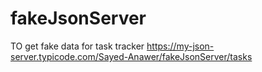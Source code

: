 # fakeJsonServer
TO get fake data for task tracker
https://my-json-server.typicode.com/Sayed-Anawer/fakeJsonServer/tasks
